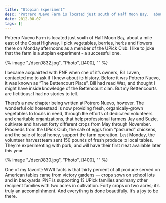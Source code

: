 ```yaml
---
title: "Utopian Experiment"
desc: "Potrero Nuevo Farm is located just south of Half Moon Bay,  about a mile east of the Coast Highway.  I pick vegetables, berries, herbs and flowers there on Monday afternoons as a member of the UPick Club. I like to joke that the farm is a utopian experiment – a successful one."
date: 2012-08-07
tags: []
---
```


Potrero Nuevo Farm is located just south of Half Moon Bay, about a mile east of the Coast Highway. I pick vegetables,
berries, herbs and flowers there on Monday afternoons as a member of the UPick Club. I like to joke that the farm is a
utopian experiment – a successful one.

{% image "./dscn0832.jpg", "Photo", [1400], "" %}

I became acquainted with PNF when one of it’s owners, Bill Laven, contacted me to ask if I knew about its history.
Before it was Potrero Nuevo, it was known as “The Bettencourt Place”. Bill had read Wax, and thought I might have inside
knowledge of the Bettencourt clan. But my Bettencourts are fictitious; I had no stories to tell.

There’s a new chapter being written at Potrero Nuevo, however. The wonderful old homestead is now providing fresh,
organically-grown vegetables to locals in need, through the efforts of dedicated volunteers and charitable
organizations, that help professional farmers Jay and Suzie, cultivate and harvest forty different crops from May
through November. Proceeds from the UPick Club, the sale of eggs from “pastured” chickens, and the sale of local honey,
support the farm operation. Last Monday, the volunteer harvest team sent 150 pounds of fresh produce to local tables.
They’re experimenting with pork, and will have their first meat available later this year.

{% image "./dscn0830.jpg", "Photo", [1400], "" %}

One of my favorite WWII facts is that thirty percent of all produce served on American tables came from victory
gardens — crops sown on school lots and in backyards. PNF is supporting 15 UPick families and many other recipient
families with two acres in cultivation. Forty crops on two acres; it’s truly an accomplishment. And everything is done
beautifully. It’s a joy to be there.
